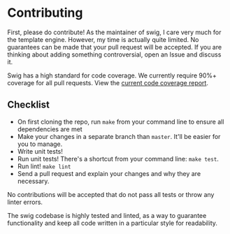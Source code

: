 Contributing
============

First, please do contribute! As the maintainer of swig, I care very much for the template engine. However, my time is actually quite limited. No guarantees can be made that your pull request will be accepted. If you are thinking about adding something controversial, open an Issue and discuss it.

Swig has a high standard for code coverage. We currently require 90%+ coverage for all pull requests. View the [current code coverage report](http://paularmstrong.github.io/swig/).

Checklist
---------

* On first cloning the repo, run `make` from your command line to ensure all dependencies are met
* Make your changes in a separate branch than `master`. It'll be easier for you to manage.
* Write unit tests!
* Run unit tests! There's a shortcut from your command line: `make test`.
* Run lint! `make lint`
* Send a pull request and explain your changes and why they are necessary.

No contributions will be accepted that do not pass all tests or throw any linter errors.

The swig codebase is highly tested and linted, as a way to guarantee functionality and keep all code written in a particular style for readability.


